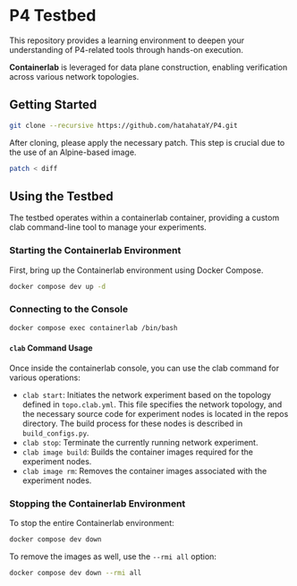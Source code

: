# P4 Testbed
This repository provides a learning environment to deepen your understanding of P4-related tools through hands-on execution.

**Containerlab** is leveraged for data plane construction, enabling verification across various network topologies.


## Getting Started
```bash
git clone --recursive https://github.com/hatahataY/P4.git
```
After cloning, please apply the necessary patch. This step is crucial due to the use of an Alpine-based image.
```bash
patch < diff
```


## Using the Testbed
The testbed operates within a containerlab container, providing a custom clab command-line tool to manage your experiments.
### Starting the Containerlab Environment
First, bring up the Containerlab environment using Docker Compose.
```bash
docker compose dev up -d
```
### Connecting to the Console
```bash
docker compose exec containerlab /bin/bash
```
#### `clab` Command Usage
Once inside the containerlab console, you can use the clab command for various operations:
* `clab start`: Initiates the network experiment based on the topology defined in `topo.clab.yml`. This file specifies the network topology, and the necessary source code for experiment nodes is located in the repos directory. The build process for these nodes is described in `build_configs.py`.
* `clab stop`: Terminate the currently running network experiment.
* `clab image build`: Builds the container images required for the experiment nodes.
* `clab image rm`: Removes the container images associated with the experiment nodes.

### Stopping the Containerlab Environment
To stop the entire Containerlab environment:
```bash
docker compose dev down
```
To remove the images as well, use the `--rmi all` option:
```bash
docker compose dev down --rmi all
```